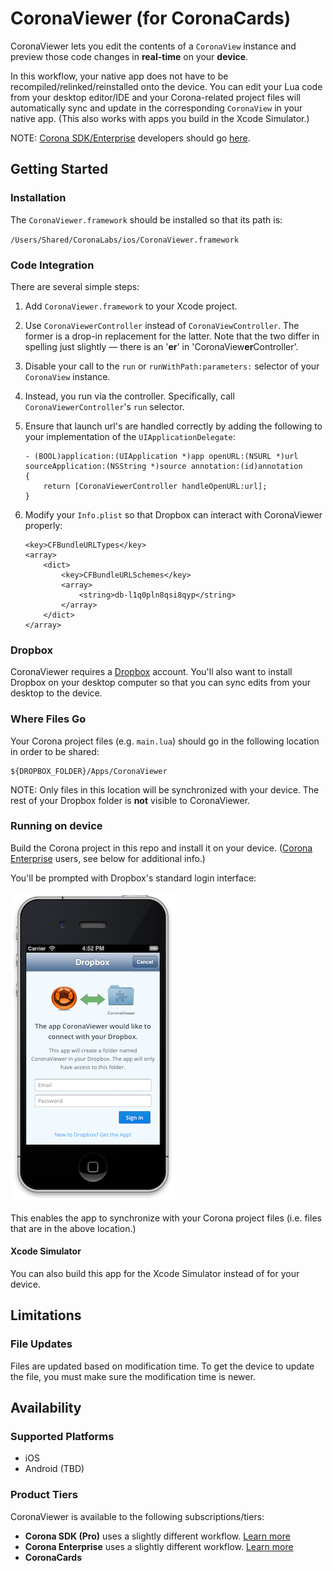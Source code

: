 # CoronaViewer (for CoronaCards)

CoronaViewer lets you edit the contents of a `CoronaView` instance and preview those code changes in __real-time__ on your __device__. 

In this workflow, your native app does not have to be recompiled/relinked/reinstalled onto the device. You can edit your Lua code from your desktop editor/IDE and your Corona-related project files will automatically sync and update in the corresponding `CoronaView` in your native app. (This also works with apps you build in the Xcode Simulator.)

NOTE: [Corona SDK/Enterprise](http://coronalabs.com/products/corona-sdk/) developers should go [here](https://github.com/coronalabs/CoronaViewer).

## Getting Started

### Installation

The `CoronaViewer.framework` should be installed so that its path is:

`/Users/Shared/CoronaLabs/ios/CoronaViewer.framework`

### Code Integration

There are several simple steps:

1. Add `CoronaViewer.framework` to your Xcode project.
2. Use `CoronaViewerController` instead of `CoronaViewController`. The former is a drop-in replacement for the latter. Note that the two differ in spelling just slightly — there is an '<strong>er</strong>' in 'CoronaView<strong>er</strong>Controller'.
3. Disable your call to the `run` or `runWithPath:parameters:` selector of your `CoronaView` instance.
4. Instead, you run via the controller. Specifically, call `CoronaViewerController`'s `run` selector.
5. Ensure that launch url's are handled correctly by adding the following to your implementation of the  `UIApplicationDelegate`:

    ```
    - (BOOL)application:(UIApplication *)app openURL:(NSURL *)url sourceApplication:(NSString *)source annotation:(id)annotation
    {
    	return [CoronaViewerController handleOpenURL:url];
    }
    ```
6. Modify your `Info.plist` so that Dropbox can interact with CoronaViewer properly:

    ```
    <key>CFBundleURLTypes</key>
    <array>
    	<dict>
    		<key>CFBundleURLSchemes</key>
    		<array>
    			<string>db-l1q0pln8qsi8qyp</string>
    		</array>
    	</dict>
    </array>
    ```


### Dropbox

CoronaViewer requires a [Dropbox](https://db.tt/uQgIqtPN) account. You'll also want to install Dropbox on your desktop computer so that you can sync edits from your desktop to the device.

### Where Files Go

Your Corona project files (e.g. `main.lua`) should go in the following location in order to be shared:

	${DROPBOX_FOLDER}/Apps/CoronaViewer

NOTE: Only files in this location will be synchronized with your device. The rest of your Dropbox folder is __not__ visible to CoronaViewer.

### Running on device

Build the Corona project in this repo and install it on your device. ([Corona Enterprise](http://coronalabs.com/products/enterprise/) users, see below for additional info.)

You'll be prompted with Dropbox's standard login interface:

![Dropbox Login UI iOS](README/dropbox-login-ios.png)

This enables the app to synchronize with your Corona project files (i.e. files that are in the above location.)

#### Xcode Simulator

You can also build this app for the Xcode Simulator instead of for your device.


## Limitations

### File Updates

Files are updated based on modification time. To get the device to update the file, you must make sure the modification time is newer.


## Availability

### Supported Platforms

* iOS
* Android (TBD)

### Product Tiers

CoronaViewer is available to the following subscriptions/tiers:

* __Corona SDK (Pro)__ uses a slightly different workflow. [Learn more](https://github.com/coronalabs/CoronaViewer)
* __Corona Enterprise__ uses a slightly different workflow. [Learn more](https://github.com/coronalabs/CoronaViewer)
* __CoronaCards__

